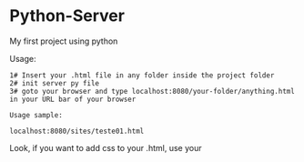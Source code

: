 # Python-Server
My first project using python

Usage: 

    1# Insert your .html file in any folder inside the project folder
    2# init server py file
    3# goto your browser and type localhost:8080/your-folder/anything.html in your URL bar of your browser

    Usage sample:

    localhost:8080/sites/teste01.html

Look, if you want to add css to your .html, use your <style> inside of the same .html .